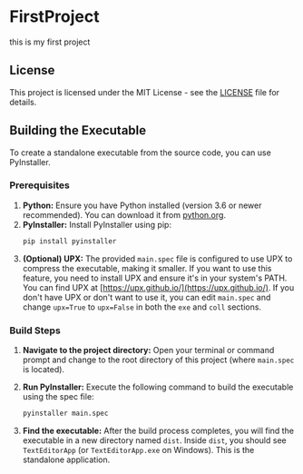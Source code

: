 # FirstProject
this is my first project

## License

This project is licensed under the MIT License - see the [LICENSE](LICENSE) file for details.

## Building the Executable

To create a standalone executable from the source code, you can use PyInstaller.

### Prerequisites

1.  **Python:** Ensure you have Python installed (version 3.6 or newer recommended). You can download it from [python.org](https://www.python.org/downloads/).
2.  **PyInstaller:** Install PyInstaller using pip:
    ```bash
    pip install pyinstaller
    ```
3.  **(Optional) UPX:** The provided `main.spec` file is configured to use UPX to compress the executable, making it smaller. If you want to use this feature, you need to install UPX and ensure it's in your system's PATH. You can find UPX at [https://upx.github.io/](https://upx.github.io/). If you don't have UPX or don't want to use it, you can edit `main.spec` and change `upx=True` to `upx=False` in both the `exe` and `coll` sections.

### Build Steps

1.  **Navigate to the project directory:**
    Open your terminal or command prompt and change to the root directory of this project (where `main.spec` is located).

2.  **Run PyInstaller:**
    Execute the following command to build the executable using the spec file:
    ```bash
    pyinstaller main.spec
    ```

3.  **Find the executable:**
    After the build process completes, you will find the executable in a new directory named `dist`.
    Inside `dist`, you should see `TextEditorApp` (or `TextEditorApp.exe` on Windows). This is the standalone application.
